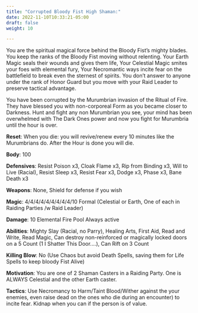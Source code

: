 ```yaml
---
title: "Corrupted Bloody Fist High Shaman:"
date: 2022-11-10T10:33:21-05:00
draft: false
weight: 10

---
```


You are the spiritual magical force behind the Bloody Fist’s mighty blades. You keep the ranks of the Bloody Fist moving without relenting. Your Earth Magic seals their wounds and gives them life, Your Celestial Magic smites your foes with elemental fury, Your Necromantic ways incite fear on the battlefield to break even the sternest of spirits. You don’t answer to anyone under the rank of Honor Guard but you move with your Raid Leader to preserve tactical advantage.

You have been corrupted by the Murumbrian invasion of the Ritual of Fire. They have blessed you with non-corporeal Form as you became closer to Darkness. Hunt and fight any non Murumbrian you see, your mind has been overwhelmed with The Dark Ones power and now you fight for Murumbria until the hour is over.

**Reset**: When you die: you will revive/renew every 10 minutes like the Murumbrians do. After the Hour is done you will die.

**Body**: 100

**Defensives**: Resist Poison x3, Cloak Flame x3, Rip from Binding x3, Will to Live (Racial), Resist Sleep x3, Resist Fear x3, Dodge x3, Phase x3, Bane Death x3

**Weapons**: None, Shield for defense if you wish

**Magic**: 4/4/4/4/4/4/4/4/4/10 Formal (Celestial or Earth, One of each in Raiding Parties /w Raid Leader)

**Damage**: 10 Elemental Fire Pool Always active 

**Abilities**: Mighty Slay (Racial, no Parry), Healing Arts, First Aid, Read and Write, Read Magic, Can destroy non-reinforced or magically locked doors on a 5 Count (1 I Shatter This Door....), Can Rift on 3 Count

**Killing Blow**: No (Use Chaos but avoid Death Spells, saving them for Life Spells to keep bloody Fist Alive)

**Motivation**: You are one of 2 Shaman Casters in a Raiding Party. One is ALWAYS Celestial and the other Earth caster.

**Tactics**: Use Necromancy to Harm/Taint Blood/Wither against the your enemies, even raise dead on the ones who die during an encounter) to incite fear. Kidnap when you can if the person is of value.
